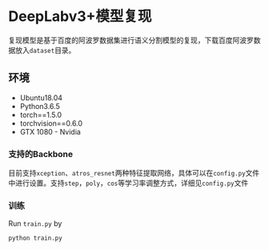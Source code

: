# DeepLabv3+模型复现

复现模型是基于百度的阿波罗数据集进行语义分割模型的复现，下载百度阿波罗数据放入`dataset`目录。

## 环境

- Ubuntu18.04
- Python3.6.5
- torch==1.5.0
- torchvision==0.6.0
- GTX 1080 - Nvidia



### 支持的Backbone

目前支持`xception`、`atros_resnet`两种特征提取网络，具体可以在`config.py`文件中进行设置。支持`step`，`poly`，`cos`等学习率调整方式，详细见`config.py`文件




### 训练

Run `train.py` by

```sh
python train.py
```
